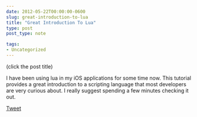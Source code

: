 ```yaml
---
date: 2012-05-22T00:00:00-0600
slug: great-introduction-to-lua
title: "Great Introduction To Lua"
type: post
post_type: note

tags:
- Uncategorized
---
```

(click the post title)


I have been using lua in my iOS applications for some time now. This tutorial provides a great introduction to a scripting language that most developers are very curious about. I really suggest spending a few minutes checking it out.



[Tweet](http://twitter.com/share)

